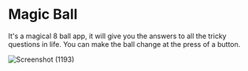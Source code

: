 # Magic Ball

It's a magical 8 ball app, it will give you the answers to all the tricky questions in life. You can make the ball change at the press of a button.

![Screenshot (1193)](https://user-images.githubusercontent.com/87477923/180427803-38e0d1c9-3ff7-4f7d-9cd2-86e361d28c2b.png)
